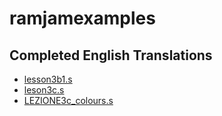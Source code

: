 # ramjamexamples

## Completed English Translations

* [lesson3b1.s](https://github.com/matthewdeaves/ramjamexamples/blob/main/SORGENTI/lesson3b1.s)
* [leson3c.s](https://github.com/matthewdeaves/ramjamexamples/blob/main/SORGENTI/LEZIONE3c.s)
* [LEZIONE3c_colours.s](https://github.com/matthewdeaves/ramjamexamples/blob/main/SORGENTI/LEZIONE3c_colours.s)
